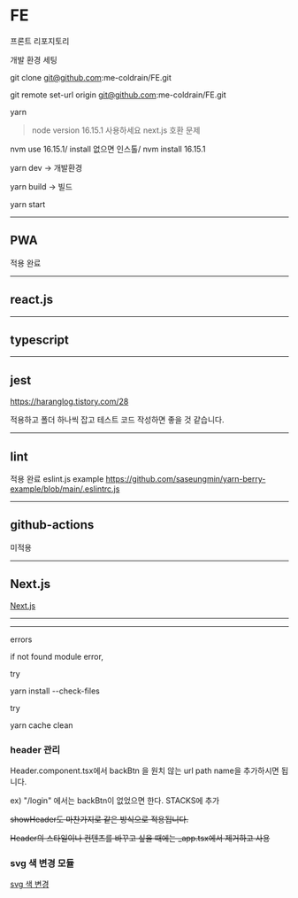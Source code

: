# FE

프론트 리포지토리

개발 환경 세팅

git clone git@github.com:me-coldrain/FE.git

git remote set-url origin git@github.com:me-coldrain/FE.git

yarn

> node version 16.15.1 사용하세요 next.js 호환 문제

nvm use 16.15.1/
install 없으면 인스톨/
nvm install 16.15.1

yarn dev -> 개발환경

yarn build -> 빌드

yarn start

---

## PWA

적용 완료

---

## react.js

---

## typescript

---

## jest

https://haranglog.tistory.com/28

적용하고 폴더 하나씩 잡고 테스트 코드 작성하면 좋을 것 같습니다.

---

## lint

적용 완료
eslint.js example
https://github.com/saseungmin/yarn-berry-example/blob/main/.eslintrc.js

---

## github-actions

미적용

---

## Next.js

[Next.js](https://nextjs.org/)

---

---

errors

if not found module error,

try

yarn install --check-files

try

yarn cache clean

### header 관리

Header.component.tsx에서 backBtn 을 원치 않는 url path name을 추가하시면 됩니다.

ex) "/login" 에서는 backBtn이 없었으면 한다. STACKS에 추가

~~showHeader도 마찬가지로 같은 방식으로 적용됩니다.~~

~~Header의 스타일이나 컨텐츠를 바꾸고 싶을 때에는 \_app.tsx에서 제거하고 사용~~

### svg 색 변경 모듈

[svg 색 변경](https://codepen.io/sosuke/pen/Pjoqqp)
